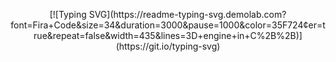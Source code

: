 <p align="center">
[![Typing SVG](https://readme-typing-svg.demolab.com?font=Fira+Code&size=34&duration=3000&pause=1000&color=35F724&center=true&repeat=false&width=435&lines=3D+engine+in+C%2B%2B)](https://git.io/typing-svg)
</p>

<!--

**Here are some ideas to get you started:**

🙋‍♀️ A short introduction - what is your organization all about?
🌈 Contribution guidelines - how can the community get involved?
👩‍💻 Useful resources - where can the community find your docs? Is there anything else the community should know?
🍿 Fun facts - what does your team eat for breakfast?
🧙 Remember, you can do mighty things with the power of [Markdown](https://docs.github.com/github/writing-on-github/getting-started-with-writing-and-formatting-on-github/basic-writing-and-formatting-syntax)
-->
